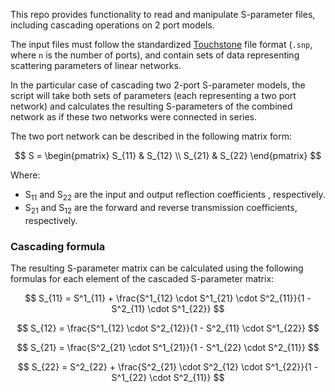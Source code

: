 This repo provides functionality to read and manipulate S-parameter files, including cascading operations on 2 port models. 

The input files must follow the standardized [Touchstone](https://ibis.org/touchstone_ver2.0/touchstone_ver2_0.pdf) file format (`.snp`, where `n` is the number of ports), and contain sets of data representing scattering parameters of linear networks. 

In the particular case of cascading two 2-port S-parameter models, the script will take both sets of parameters (each representing a two port network) and calculates the resulting S-parameters of the combined network as if these two networks were connected in series.

The two port network can be described in the following matrix form:

$$
S = \begin{pmatrix}
S_{11} & S_{12} \\
S_{21} & S_{22}
\end{pmatrix}
$$

Where: 
- S<sub>11</sub> and S<sub>22</sub> are the input and output reflection coefficients , respectively.
- S<sub>21</sub> and S<sub>12</sub> are the forward and reverse transmission coefficients, respectively.

### Cascading formula
The resulting S-parameter matrix can be calculated using the following formulas for each element of the cascaded S-parameter matrix:

$$
S_{11} = S^1_{11} + \frac{S^1_{12} \cdot S^1_{21} \cdot S^2_{11}}{1 - S^2_{11} \cdot S^1_{22}}
$$

$$
S_{12} = \frac{S^1_{12} \cdot S^2_{12}}{1 - S^2_{11} \cdot S^1_{22}}
$$

$$
S_{21} = \frac{S^2_{21} \cdot S^1_{21}}{1 - S^1_{22} \cdot S^2_{11}}
$$

$$
S_{22} = S^2_{22} + \frac{S^2_{21} \cdot S^2_{12} \cdot S^1_{22}}{1 - S^1_{22} \cdot S^2_{11}}
$$
